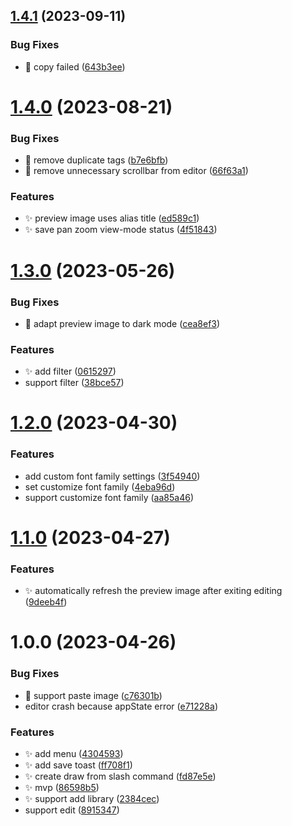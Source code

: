 ## [1.4.1](https://github.com/haydenull/logseq-plugin-excalidraw/compare/v1.4.0...v1.4.1) (2023-09-11)


### Bug Fixes

* :bug: copy failed ([643b3ee](https://github.com/haydenull/logseq-plugin-excalidraw/commit/643b3ee28aaf95e483e4e9d000c0fefd2c9f64bb))

# [1.4.0](https://github.com/haydenull/logseq-plugin-excalidraw/compare/v1.3.0...v1.4.0) (2023-08-21)


### Bug Fixes

* :bug: remove duplicate tags ([b7e6bfb](https://github.com/haydenull/logseq-plugin-excalidraw/commit/b7e6bfb7924115f7103806c35bd27c17d5e834c3))
* :bug: remove unnecessary scrollbar from editor ([66f63a1](https://github.com/haydenull/logseq-plugin-excalidraw/commit/66f63a13f2496ea0fa884cffb70e59d3856f4c80))


### Features

* :sparkles: preview image uses alias title ([ed589c1](https://github.com/haydenull/logseq-plugin-excalidraw/commit/ed589c192bddc3e295454f06133c9ff45443d4d0))
* :sparkles: save pan zoom view-mode status ([4f51843](https://github.com/haydenull/logseq-plugin-excalidraw/commit/4f518437eae00ec2556ec0ec6fb436c83bc3efc9))

# [1.3.0](https://github.com/haydenull/logseq-plugin-excalidraw/compare/v1.2.0...v1.3.0) (2023-05-26)


### Bug Fixes

* :bug: adapt preview image to dark mode ([cea8ef3](https://github.com/haydenull/logseq-plugin-excalidraw/commit/cea8ef33ff373e15cd12bf624fd952bde0694eeb))


### Features

* :sparkles: add filter ([0615297](https://github.com/haydenull/logseq-plugin-excalidraw/commit/061529785e0e61183265c9ec8300ab8e704d958d))
* support filter ([38bce57](https://github.com/haydenull/logseq-plugin-excalidraw/commit/38bce57913f63994802e203c63136cc48af9049d))

# [1.2.0](https://github.com/haydenull/logseq-plugin-excalidraw/compare/v1.1.0...v1.2.0) (2023-04-30)


### Features

* add custom font family settings ([3f54940](https://github.com/haydenull/logseq-plugin-excalidraw/commit/3f54940a2f50fd07fd39033de5a3fb08849c084b))
* set customize font family ([4eba96d](https://github.com/haydenull/logseq-plugin-excalidraw/commit/4eba96da20313f46efb4181470777d7527710cc9))
* support customize font family ([aa85a46](https://github.com/haydenull/logseq-plugin-excalidraw/commit/aa85a46849cd97a358dafd9daff23ab49c1cd4cf))

# [1.1.0](https://github.com/haydenull/logseq-plugin-excalidraw/compare/v1.0.0...v1.1.0) (2023-04-27)


### Features

* :sparkles: automatically refresh the preview image after exiting editing ([9deeb4f](https://github.com/haydenull/logseq-plugin-excalidraw/commit/9deeb4fe7cb17e778ff80fb7a9c5fdc7e3e4c88a))

# 1.0.0 (2023-04-26)


### Bug Fixes

* :bug: support paste image ([c76301b](https://github.com/haydenull/logseq-plugin-excalidraw/commit/c76301bc772a1a51d0ce9b34c6e7407af107ee3f))
* editor crash because appState error ([e71228a](https://github.com/haydenull/logseq-plugin-excalidraw/commit/e71228a0fb7cca180ec197a018593fe8d1746a7b))


### Features

* :sparkles: add menu ([4304593](https://github.com/haydenull/logseq-plugin-excalidraw/commit/430459339b1580b8330e3dea97c5609bfc3dd183))
* :sparkles: add save toast ([ff708f1](https://github.com/haydenull/logseq-plugin-excalidraw/commit/ff708f10d7168b057d012bf9702bf6b1f82181ea))
* :sparkles: create draw from slash command ([fd87e5e](https://github.com/haydenull/logseq-plugin-excalidraw/commit/fd87e5e9b10082dbe45f843d4d96d3361e64c270))
* :sparkles: mvp ([86598b5](https://github.com/haydenull/logseq-plugin-excalidraw/commit/86598b508df8324ec09afe1e658e295e4a284b0f))
* :sparkles: support add library ([2384cec](https://github.com/haydenull/logseq-plugin-excalidraw/commit/2384cecaf93fbce4a0cee55049bc7ca2cb344e6d))
* support edit ([8915347](https://github.com/haydenull/logseq-plugin-excalidraw/commit/8915347581c83502fbf650246eb2af1cbcdb7f29))
